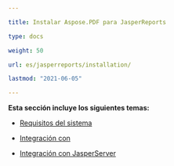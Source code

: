 ```yaml
---

title: Instalar Aspose.PDF para JasperReports

type: docs

weight: 50

url: es/jasperreports/installation/

lastmod: "2021-06-05"

---
```




**Esta sección incluye los siguientes temas:**



- [Requisitos del sistema](/pdf/jasperreports/system-requirements/)

- [Integración con ](/pdf/jasperreports/integration-with-jasperreports/)

- [Integración con JasperServer](/pdf/jasperreports/integration-with-jasperserver/)